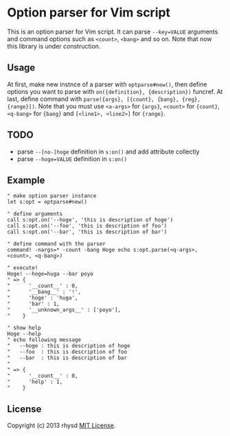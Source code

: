 Option parser for Vim script
============================

This is an option parser for Vim script. It can parse `--key=VALUE` arguments and command options such as `<count>`, `<bang>` and so on.
Note that now this library is under construction.

## Usage

At first, make new instnce of a parser with `optparse#new()`, then define options you want to parse with `on({definition}, {description})` funcref.  At last, define command with `parse({args}, [{count}, {bang}, {reg}, {range}])`.  Note that you must use `<a-args>` for `{args}`, `<count>` for `{count}`, `<q-bang>` for `{bang}` and `[<line1>, <line2>]` for `{range}`.

## TODO

- parse `--[no-]hoge` definition in `s:on()` and add attribute collectly
- parse `--hoge=VALUE` definition in `s:on()`

## Example

```vim
" make option parser instance
let s:opt = optparse#new()

" define arguments
call s:opt.on('--hoge', 'this is description of hoge')
call s:opt.on('--foo', 'this is description of foo')
call s:opt.on('--bar', 'this is description of bar')

" define command with the parser
command! -nargs=* -count -bang Hoge echo s:opt.parse(<q-args>, <count>, <q-bang>)

" execute!
Hoge! --hoge=huga --bar poyo
" => {
"      '__count__' : 0,
"      '__bang__' : '!',
"      'hoge' : 'huga',
"      'bar' : 1,
"      '__unknown_args__' : ['poyo'],
"    }

" show help
Hoge --help
" echo following message
"   --hoge : this is description of hoge
"   --foo  : this is description of foo
"   --bar  : this is description of bar
"
" => {
"      '__count__' : 0,
"      'help' : 1,
"    }
```

## License

Copyright (c) 2013 rhysd [MIT License](http://opensource.org/licenses/MIT).

